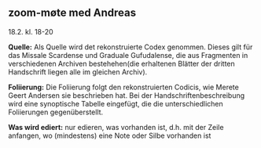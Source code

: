 ## zoom-møte med Andreas

18.2. kl. 18-20


<b>Quelle:</b> Als Quelle wird det rekonstruierte Codex genommen.  Dieses gilt für das Missale Scardense und Graduale Gufudalense, die aus Fragmenten in verschiedenen Archiven bestehehen(die erhaltenen Blätter der dritten Handschrift liegen alle im gleichen Archiv).

<b>Foliierung:</b> Die Foliierung folgt den rekonstruierten Codicis, wie Merete Geert Andersen sie beschrieben hat.  Bei der Handschriftenbeschreibung wird eine synoptische Tabelle eingefügt, die die unterschiedlichen Foliierungen gegenüberstellt.

<b>Was wird ediert:</b> nur edieren, was vorhanden ist, d.h. mit der Zeile anfangen, wo (mindestens) eine Note oder Silbe vorhanden ist
